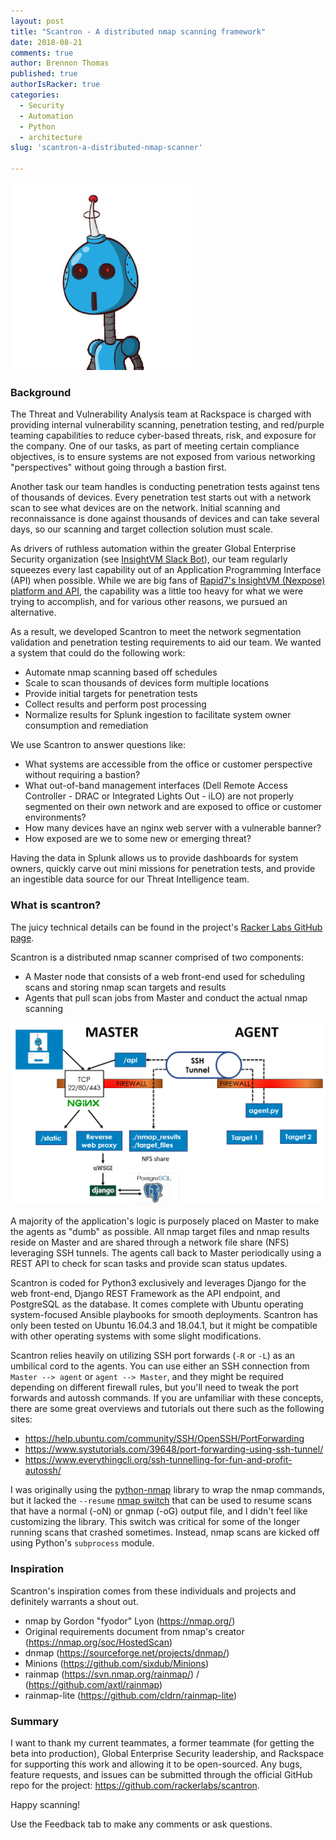 ```yaml
---
layout: post
title: "Scantron - A distributed nmap scanning framework"
date: 2018-08-21
comments: true
author: Brennon Thomas
published: true
authorIsRacker: true
categories:
  - Security
  - Automation
  - Python
  - architecture
slug: 'scantron-a-distributed-nmap-scanner' 

---
```

![scantron robot](scantron_300x300.jpg)

### Background

The Threat and Vulnerability Analysis team at Rackspace is charged with
providing internal vulnerability scanning, penetration testing, and red/purple
teaming capabilities to reduce cyber-based threats, risk, and exposure for the
company.  One of our tasks, as part of meeting certain compliance objectives,
is to ensure systems are not exposed from various networking "perspectives"
without going through a bastion first.

<!--more-->

Another task our team handles is conducting penetration tests against tens of
thousands of devices.  Every penetration test starts out with a network scan to
see what devices are on the network.  Initial scanning and reconnaissance is
done against thousands of devices and can take several days, so our scanning
and target collection solution must scale.

As drivers of ruthless automation within the greater Global Enterprise Security
organization (see [InsightVM Slack Bot](https://developer.rackspace.com/blog/insightvm-nexpose-slackbot/)),
our team regularly squeezes every last capability out of an Application
Programming Interface (API) when possible.  While we are big fans of
[Rapid7's InsightVM (Nexpose) platform and API](https://www.rapid7.com/resources/rackspace-automates-and-scales-with-rapid7/),
the capability was a little too heavy for what we were trying to accomplish,
and for various other reasons, we pursued an alternative.

As a result, we developed Scantron to meet the network segmentation validation
and penetration testing requirements to aid our team.  We wanted a system that
could do the following work:

* Automate nmap scanning based off schedules
* Scale to scan thousands of devices form multiple locations
* Provide initial targets for penetration tests
* Collect results and perform post processing
* Normalize results for Splunk ingestion to facilitate system owner consumption
and remediation

We use Scantron to answer questions like:

* What systems are accessible from the office or customer perspective without
requiring a bastion?
* What out-of-band management interfaces (Dell Remote Access Controller - DRAC
or Integrated Lights Out - iLO) are not properly segmented on their own network
and are exposed to office or customer environments?
* How many devices have an nginx web server with a vulnerable banner?
* How exposed are we to some new or emerging threat?

Having the data in Splunk allows us to provide dashboards for system owners,
quickly carve out mini missions for penetration tests, and provide an ingestible
data source for our Threat Intelligence team.

### What is scantron?

The juicy technical details can be found in the project's
[Racker Labs GitHub page](https://github.com/rackerlabs/scantron).

Scantron is a distributed nmap scanner comprised of two components:

* A Master node that consists of a web front-end used for scheduling scans and
storing nmap scan targets and results
* Agents that pull scan jobs from Master and conduct the actual nmap scanning

![](scantron_architecture_overview.png)

A majority of the application's logic is purposely placed on Master to make the
agents as "dumb" as possible.  All nmap target files and nmap results reside on
Master and are shared through a network file share (NFS) leveraging SSH tunnels.
The agents call back to Master periodically using a REST API to check for scan
tasks and provide scan status updates.

Scantron is coded for Python3 exclusively and leverages Django for the web
front-end, Django REST Framework as the API endpoint, and PostgreSQL as the
database.  It comes complete with Ubuntu operating system-focused Ansible playbooks for smooth
deployments.  Scantron has only been tested on Ubuntu 16.04.3 and 18.04.1, but
it might be compatible with other operating systems with some slight modifications.

Scantron relies heavily on utilizing SSH port forwards (`-R` or `-L`) as an
umbilical cord to the agents.  You can use either an SSH connection from `Master --> agent`
or `agent --> Master`, and they might be required depending on different
firewall rules, but you'll need to tweak the port forwards and autossh commands.
If you are unfamiliar with these concepts, there are some great overviews and
tutorials out there such as the following sites:

* <https://help.ubuntu.com/community/SSH/OpenSSH/PortForwarding>
* <https://www.systutorials.com/39648/port-forwarding-using-ssh-tunnel/>
* <https://www.everythingcli.org/ssh-tunnelling-for-fun-and-profit-autossh/>

I was originally using the [python-nmap](https://xael.org/pages/python-nmap-en.html)
library to wrap the nmap commands, but it lacked the `--resume`
[nmap switch](https://nmap.org/book/man-output.html) that can be used to resume
scans that have a normal (-oN) or gnmap (-oG) output file, and I didn't feel
like customizing the library.  This switch was critical for some of the longer
running scans that crashed sometimes.  Instead, nmap scans are kicked off using
Python's `subprocess` module.

### Inspiration

Scantron's inspiration comes from these individuals and projects and definitely
warrants a shout out.

* nmap by Gordon "fyodor" Lyon (<https://nmap.org/>)
* Original requirements document from nmap's creator (<https://nmap.org/soc/HostedScan>)
* dnmap (<https://sourceforge.net/projects/dnmap/>)
* Minions (<https://github.com/sixdub/Minions>)
* rainmap (<https://svn.nmap.org/rainmap/>) / (<https://github.com/axtl/rainmap>)
* rainmap-lite (<https://github.com/cldrn/rainmap-lite>)

### Summary

I want to thank my current teammates, a former teammate (for getting the beta
into production), Global Enterprise Security leadership, and Rackspace for
supporting this work and allowing it to be open-sourced.  Any bugs, feature
requests, and issues can be submitted through the official GitHub repo for the
project: <https://github.com/rackerlabs/scantron>.

Happy scanning!

Use the Feedback tab to make any comments or ask questions.
